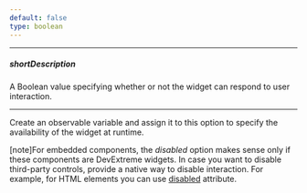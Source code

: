 ```yaml
---
default: false
type: boolean
---
```

---
##### shortDescription
A Boolean value specifying whether or not the widget can respond to user interaction.

---
Create an observable variable and assign it to this option to specify the availability of the widget at runtime.

[note]For embedded components, the *disabled* option makes sense only if these components are DevExtreme widgets. In case you want to disable third-party controls, provide a native way to disable interaction. For example, for HTML elements you can use [disabled](https://www.w3schools.com/tags/att_disabled.asp) attribute.